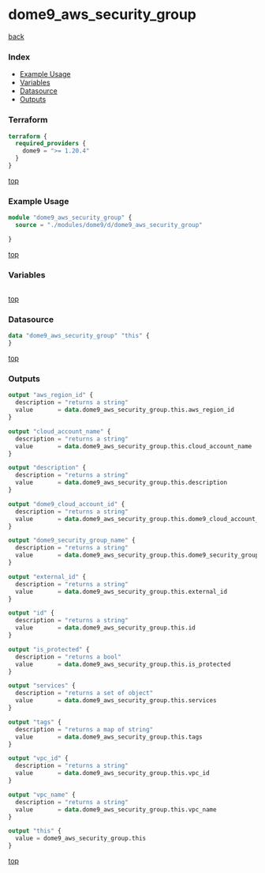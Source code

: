 # dome9_aws_security_group

[back](../dome9.md)

### Index

- [Example Usage](#example-usage)
- [Variables](#variables)
- [Datasource](#datasource)
- [Outputs](#outputs)

### Terraform

```terraform
terraform {
  required_providers {
    dome9 = ">= 1.20.4"
  }
}
```

[top](#index)

### Example Usage

```terraform
module "dome9_aws_security_group" {
  source = "./modules/dome9/d/dome9_aws_security_group"

}
```

[top](#index)

### Variables

```terraform
```

[top](#index)

### Datasource

```terraform
data "dome9_aws_security_group" "this" {
}
```

[top](#index)

### Outputs

```terraform
output "aws_region_id" {
  description = "returns a string"
  value       = data.dome9_aws_security_group.this.aws_region_id
}

output "cloud_account_name" {
  description = "returns a string"
  value       = data.dome9_aws_security_group.this.cloud_account_name
}

output "description" {
  description = "returns a string"
  value       = data.dome9_aws_security_group.this.description
}

output "dome9_cloud_account_id" {
  description = "returns a string"
  value       = data.dome9_aws_security_group.this.dome9_cloud_account_id
}

output "dome9_security_group_name" {
  description = "returns a string"
  value       = data.dome9_aws_security_group.this.dome9_security_group_name
}

output "external_id" {
  description = "returns a string"
  value       = data.dome9_aws_security_group.this.external_id
}

output "id" {
  description = "returns a string"
  value       = data.dome9_aws_security_group.this.id
}

output "is_protected" {
  description = "returns a bool"
  value       = data.dome9_aws_security_group.this.is_protected
}

output "services" {
  description = "returns a set of object"
  value       = data.dome9_aws_security_group.this.services
}

output "tags" {
  description = "returns a map of string"
  value       = data.dome9_aws_security_group.this.tags
}

output "vpc_id" {
  description = "returns a string"
  value       = data.dome9_aws_security_group.this.vpc_id
}

output "vpc_name" {
  description = "returns a string"
  value       = data.dome9_aws_security_group.this.vpc_name
}

output "this" {
  value = dome9_aws_security_group.this
}
```

[top](#index)